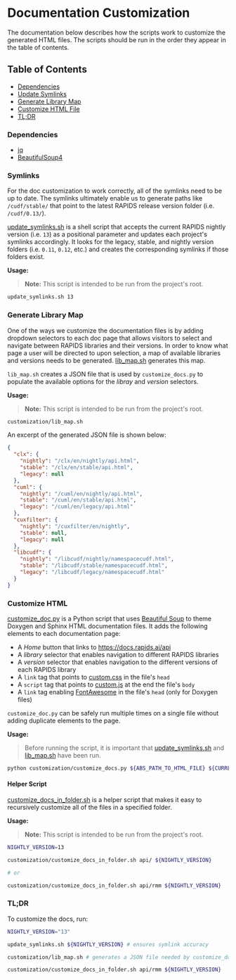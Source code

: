 # Documentation Customization

The documentation below describes how the scripts work to customize the generated HTML files. The scripts should be run in the order they appear in the table of contents.

## Table of Contents

- [Dependencies](#dependencies)
- [Update Symlinks](#symlinks)
- [Generate Library Map](#generate-library-map)
- [Customize HTML File](#customize-html)
- [TL;DR](#TL;DR)

### Dependencies

- [jq](https://github.com/stedolan/jq)
- [BeautifulSoup4](https://github.com/waylan/beautifulsoup)

### Symlinks

For the doc customization to work correctly, all of the symlinks need to be up to date. The symlinks ultimately enable us to generate paths like `/cudf/stable/` that point to the latest RAPIDS release version folder (i.e. `/cudf/0.13/`).

[update_symlinks.sh](/update_symlinks.sh) is a shell script that accepts the current RAPIDS nightly version (i.e. `13`) as a positional parameter and updates each project's symlinks accordingly. It looks for the legacy, stable, and nightly version folders (i.e. `0.11`, `0.12`, etc.) and creates the corresponding symlinks if those folders exist.

**Usage:**

> **Note:** This script is intended to be run from the project's root.

```sh
update_symlinks.sh 13
```

### Generate Library Map

One of the ways we customize the documentation files is by adding dropdown selectors to each doc page that allows visitors to select and navigate between RAPIDS libraries and their versions. In order to know what page a user will be directed to upon selection, a map of available libraries and versions needs to be generated. [lib_map.sh](lib_map.sh) generates this map.

`lib_map.sh` creates a JSON file that is used by `customize_docs.py` to populate the available options for the _libray_ and _version_ selectors.

**Usage:**

> **Note:** This script is intended to be run from the project's root.

```sh
customization/lib_map.sh
```

An excerpt of the generated JSON file is shown below:

```json
{
  "clx": {
    "nightly": "/clx/en/nightly/api.html",
    "stable": "/clx/en/stable/api.html",
    "legacy": null
  },
  "cuml": {
    "nightly": "/cuml/en/nightly/api.html",
    "stable": "/cuml/en/stable/api.html",
    "legacy": "/cuml/en/legacy/api.html"
  },
  "cuxfilter": {
    "nightly": "/cuxfilter/en/nightly",
    "stable": null,
    "legacy": null
  },
  "libcudf": {
    "nightly": "/libcudf/nightly/namespacecudf.html",
    "stable": "/libcudf/stable/namespacecudf.html",
    "legacy": "/libcudf/legacy/namespacecudf.html"
  }
}
```

### Customize HTML

[customize_doc.py](customize_doc.py) is a Python script that uses [Beautiful Soup](https://www.crummy.com/software/BeautifulSoup/bs4/doc/) to theme Doxygen and Sphinx HTML documentation files. It adds the following elements to each documentation page:

- A _Home_ button that links to https://docs.rapids.ai/api
- A _library_ selector that enables navigation to different RAPIDS libraries
- A _version_ selector that enables navigation to the different versions of each RAPIDS library
- A `link` tag that points to [custom.css](/assets/css/custom.css) in the file's `head`
- A `script` tag that points to [custom.js](/assets/js/custom.js) at the end the file's `body`
- A `link` tag enabling [FontAwesome](https://fontawesome.com/) in the file's `head` (only for Doxygen files)

`customize_doc.py` can be safely run multiple times on a single file without adding duplicate elements to the page.

**Usage:**

> Before running the script, it is important that [update_symlinks.sh](/update_symlinks.sh) and [lib_map.sh](lib_map.sh) have been run.

```sh
python customization/customize_docs.py ${ABS_PATH_TO_HTML_FILE} ${CURRENT_RAPIDS_VERSION}
```

#### Helper Script

[customize_docs_in_folder.sh](customize_docs_in_folder.sh) is a helper script that makes it easy to recursively customize all of the files in a specified folder.

**Usage:**

> **Note:** This script is intended to be run from the project's root.

```sh
NIGHTLY_VERSION=13

customization/customize_docs_in_folder.sh api/ ${NIGHTLY_VERSION}

# or

customization/customize_docs_in_folder.sh api/rmm ${NIGHTLY_VERSION}
```

### TL;DR

To customize the docs, run:

```sh
NIGHTLY_VERSION="13"

update_symlinks.sh ${NIGHTLY_VERSION} # ensures symlink accuracy

customization/lib_map.sh # generates a JSON file needed by customize_docs.py

customization/customize_docs_in_folder.sh api/rmm ${NIGHTLY_VERSION}

```
